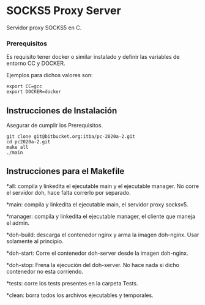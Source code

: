 # SOCKS5 Proxy Server

Servidor proxy SOCKS5 en C.

### Prerequisitos
Es requisito tener docker o similar instalado y definir las variables de entorno CC y DOCKER.

Ejemplos para dichos valores son:
```
export CC=gcc
export DOCKER=docker

```
## Instrucciones de Instalación
Asegurar de cumplir los Prerequisitos.

```
git clone git@bitbucket.org:itba/pc-2020a-2.git
cd pc2020a-2.git
make all
./main
```

## Instrucciones para el Makefile

*all: compila y linkedita el ejecutable main y el ejecutable manager. No corre el servidor doh, hace falta correrlo por separado.

*main: compila y linkedita el ejecutable main, el servidor proxy socksv5.

*manager: compila y linkedita el ejecutable manager, el cliente que maneja el admin.

*doh-build: descarga el contenedor nginx y arma la imagen doh-nginx. Usar solamente al principio.

*doh-start: Corre el contenedor doh-server desde la imagen doh-nginx.

*doh-stop: Frena la ejecución del doh-server. No hace nada si dicho contenedor no esta corriendo.

*tests: corre los tests presentes en la carpeta Tests.

*clean: borra todos los archivos ejecutables y temporales.
